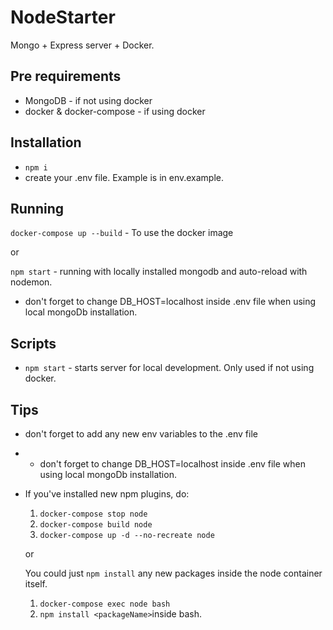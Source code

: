 # NodeStarter

Mongo + Express server + Docker.

## Pre requirements

* MongoDB - if not using docker
* docker & docker-compose - if using docker

## Installation

* `npm i`
* create your .env file. Example is in env.example.

## Running

`docker-compose up --build` - To use the docker image

or

`npm start` - running with locally installed mongodb and auto-reload with nodemon.

* don't forget to change DB_HOST=localhost inside .env file when using local mongoDb installation.

## Scripts

* `npm start` - starts server for local development. Only used if not using docker.

## Tips

* don't forget to add any new env variables to the .env file
* * don't forget to change DB_HOST=localhost inside .env file when using local mongoDb installation.
* If you've installed new npm plugins, do:

  1.  `docker-compose stop node`
  2.  `docker-compose build node`
  3.  `docker-compose up -d --no-recreate node`

  or

  You could just `npm install` any new packages inside the node container itself.

  1.  `docker-compose exec node bash`
  2.  `npm install <packageName>`inside bash.
